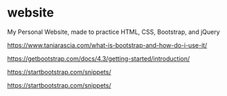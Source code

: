 # website
My Personal Website, made to practice HTML, CSS, Bootstrap, and jQuery

https://www.taniarascia.com/what-is-bootstrap-and-how-do-i-use-it/

https://getbootstrap.com/docs/4.3/getting-started/introduction/

https://startbootstrap.com/snippets/

https://startbootstrap.com/snippets/
